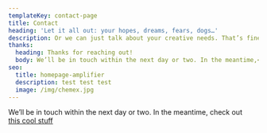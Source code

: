 ```yaml
---
templateKey: contact-page
title: Contact
heading: 'Let it all out: your hopes, dreams, fears, dogs…'
description: Or we can just talk about your creative needs. That’s fine, too.
thanks:
  heading: Thanks for reaching out!
  body: We’ll be in touch within the next day or two. In the meantime,<br/> check out [this cool stuff](/projects)
seo:
  title: homepage-amplifier
  description: test test test
  image: /img/chemex.jpg
---
```


We’ll be in touch within the next day or two. In the meantime, check out [this cool stuff](/projects)
